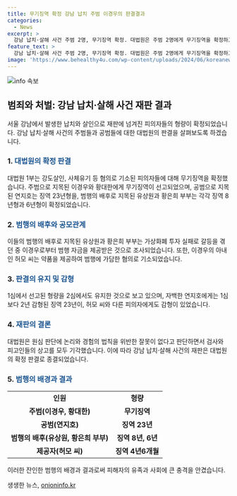 ```yaml
---
title: 무기징역 확정 강남 납치 주범 이경우의 판결결과
categories:
  - News
excerpt: >
  강남 납치·살해 사건 주범 2명, 무기징역 확정. 대법원은 주범 2명에게 무기징역을 확정하고, 공범들에 대한 형량도 결정했다. 사건의 배후로 지목된 부부는 가상화폐 투자 실패로 피해자와 갈등을 겪던 중 범행을 계획하고 자금을 제공한 것으로 파악됐다. 이들에 대한 상고는 모두 기각된 상태이며, 사건 관련하여 다수의 관련자들이 적발되었다. (문단 길이: 149자)
feature_text: >
  강남 납치·살해 사건 주범 2명, 무기징역 확정. 대법원은 주범 2명에게 무기징역을 확정하고, 공범들에 대한 형량도 결정했다. 사건의 배후로 지목된 부부는 가상화폐 투자 실패로 피해자와 갈등을 겪던 중 범행을 계획하고 자금을 제공한 것으로 파악됐다. 이들에 대한 상고는 모두 기각된 상태이며, 사건 관련하여 다수의 관련자들이 적발되었다. (문단 길이: 149자)
image: 'https://www.behealthy4u.com/wp-content/uploads/2024/06/koreanews.jpg'
---
```


<p><img src="https://www.behealthy4u.com/wp-content/uploads/2024/06/koreanews.jpg" alt="info 속보" /></p>

<h2 data-ke-size="size26">범죄와 처벌: 강남 납치·살해 사건 재판 결과</h2>

<p data-ke-size="size16">서울 강남에서 발생한 납치와 살인으로 재판에 넘겨진 피의자들의 형량이 확정되었습니다. 강남 납치·살해 사건의 주범들과 공범들에 대한 대법원의 판결을 살펴보도록 하겠습니다.</p>

<h3>1. <b><span style="color: #1a5490;">대법원의 확정 판결</span></b></h3>

<p>대법원 1부는 강도살인, 사체유기 등 혐의로 기소된 피의자들에 대해 무기징역을 확정했습니다. 주범으로 지목된 이경우와 황대한에게 무기징역이 선고되었으며, 공범으로 지목된 연지호는 징역 23년형을, 범행의 배후로 지목된 유상원과 황은희 부부는 각각 징역 8년형과 6년형이 확정되었습니다.</p>

<h3>2. <b><span style="color: #1a5490;">범행의 배후와 공모관계</span></b></h3>

<p>이들의 범행의 배후로 지목된 유상원과 황은희 부부는 가상화폐 투자 실패로 갈등을 겪던 중 이경우로부터 범행 자금을 제공받은 것으로 조사되었습니다. 또한, 이경우의 아내인 허모 씨는 약품을 제공하여 범행에 가담한 혐의로 기소되었습니다.</p>

<h3>3. <b><span style="color: #1a5490;">판결의 유지 및 감형</span></b></h3>

<p>1심에서 선고된 형량을 2심에서도 유지한 것으로 보고 있으며, 자백한 연지호에게는 1심보다 2년 감형된 징역 23년이, 허모 씨와 다른 피의자에게도 감형이 있었습니다.</p>

<h3>4. <b><span style="color: #1a5490;">재판의 결론</span></b></h3>

<p>대법원은 원심 판단에 논리와 경험의 법칙을 위반한 잘못이 없다고 판단하면서 검사와 피고인들의 상고를 모두 기각했습니다. 이에 따라 강남 납치·살해 사건의 재판은 대법원의 확정 판결로 종결되었습니다.</p>

<h3>5. <b><span style="color: #1a5490;">범행의 배경과 결과</span></b></h3>

<table>
    <tr>
        <td style="text-align: center; height: 17px;"><b>인원</b></td>
        <td style="text-align: center; height: 17px;"><b>형량</b></td>
    </tr>
    <tr>
        <td style="text-align: center; height: 17px;"><b>주범(이경우, 황대한)</b></td>
        <td style="text-align: center; height: 17px;"><b>무기징역</b></td>
    </tr>
    <tr>
        <td style="text-align: center; height: 17px;"><b>공범(연지호)</b></td>
        <td style="text-align: center; height: 17px;"><b>징역 23년</b></td>
    </tr>
    <tr>
        <td style="text-align: center; height: 17px;"><b>범행의 배후(유상원, 황은희 부부)</b></td>
        <td style="text-align: center; height: 17px;"><b>징역 8년, 6년</b></td>
    </tr>
    <tr>
        <td style="text-align: center; height: 17px;"><b>제공자(허모 씨)</b></td>
        <td style="text-align: center; height: 17px;"><b>징역 4년6개월</b></td>
    </tr>
</table>

<p>이러한 잔인한 범행의 배경과 결과로써 피해자의 유족과 사회에 큰 충격을 안겼습니다.</p>
생생한 뉴스, <a href="https://onioninfo.kr" rel="dofollow">onioninfo.kr</a>


